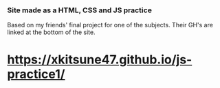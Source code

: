 ### Site made as a HTML, CSS and JS practice

Based on my friends' final project for one of the subjects. Their GH's are linked at the bottom of the site.

# https://xkitsune47.github.io/js-practice1/
